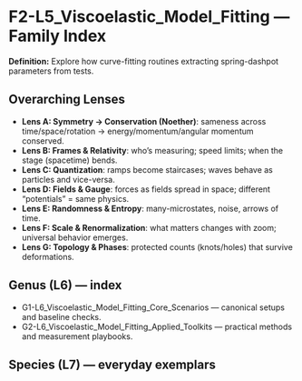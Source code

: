 # F2-L5_Viscoelastic_Model_Fitting — Family Index
**Definition:** Explore how curve-fitting routines extracting spring-dashpot parameters from tests.

## Overarching Lenses

- **Lens A: Symmetry -> Conservation (Noether)**: sameness across time/space/rotation → energy/momentum/angular momentum conserved.
- **Lens B: Frames & Relativity**: who’s measuring; speed limits; when the stage (spacetime) bends.
- **Lens C: Quantization**: ramps become staircases; waves behave as particles and vice-versa.
- **Lens D: Fields & Gauge**: forces as fields spread in space; different “potentials” = same physics.
- **Lens E: Randomness & Entropy**: many-microstates, noise, arrows of time.
- **Lens F: Scale & Renormalization**: what matters changes with zoom; universal behavior emerges.
- **Lens G: Topology & Phases**: protected counts (knots/holes) that survive deformations.

## Genus (L6) — index
- G1-L6_Viscoelastic_Model_Fitting_Core_Scenarios — canonical setups and baseline checks.
- G2-L6_Viscoelastic_Model_Fitting_Applied_Toolkits — practical methods and measurement playbooks.

## Species (L7) — everyday exemplars
